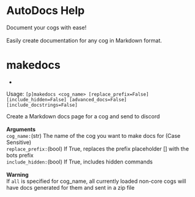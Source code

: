 # AutoDocs Help

Document your cogs with ease!<br/><br/>Easily create documentation for any cog in Markdown format.

# makedocs

-
Usage: `[p]makedocs <cog_name> [replace_prefix=False] [include_hidden=False] [advanced_docs=False] [include_docstrings=False]`

Create a Markdown docs page for a cog and send to discord<br/><br/>**Arguments**<br/>`cog_name:`(str) The name of the
cog you want to make docs for (Case Sensitive)<br/>`replace_prefix:`(bool) If True, replaces the prefix placeholder []
with the bots prefix<br/>`include_hidden:`(bool) If True, includes hidden commands<br/><br/>**Warning**<br/>If `all` is
specified for cog_name, all currently loaded non-core cogs will have docs generated for them and sent in a zip file
